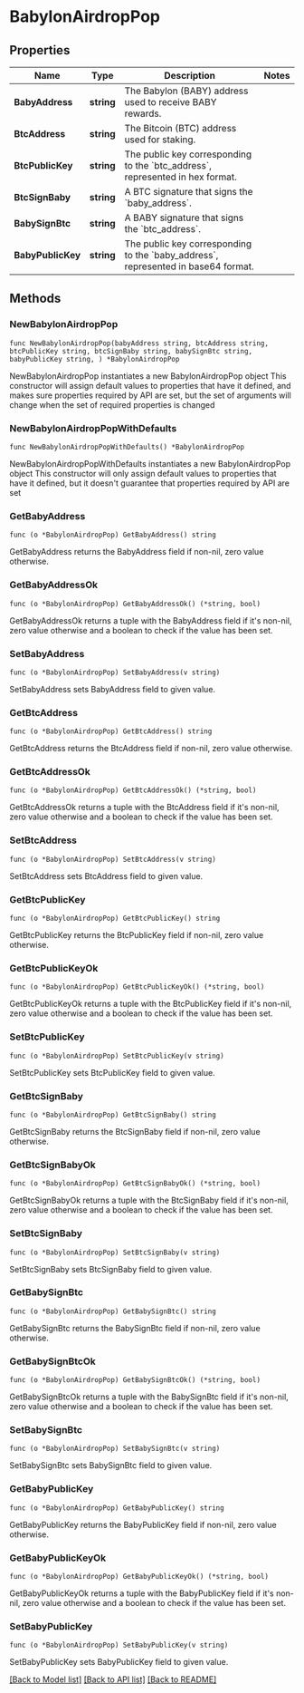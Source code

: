 # BabylonAirdropPop

## Properties

Name | Type | Description | Notes
------------ | ------------- | ------------- | -------------
**BabyAddress** | **string** | The Babylon (BABY) address used to receive BABY rewards. | 
**BtcAddress** | **string** | The Bitcoin (BTC) address used for staking. | 
**BtcPublicKey** | **string** | The public key corresponding to the &#x60;btc_address&#x60;, represented in hex format. | 
**BtcSignBaby** | **string** | A BTC signature that signs the &#x60;baby_address&#x60;. | 
**BabySignBtc** | **string** | A BABY signature that signs the &#x60;btc_address&#x60;. | 
**BabyPublicKey** | **string** | The public key corresponding to the &#x60;baby_address&#x60;, represented in base64 format. | 

## Methods

### NewBabylonAirdropPop

`func NewBabylonAirdropPop(babyAddress string, btcAddress string, btcPublicKey string, btcSignBaby string, babySignBtc string, babyPublicKey string, ) *BabylonAirdropPop`

NewBabylonAirdropPop instantiates a new BabylonAirdropPop object
This constructor will assign default values to properties that have it defined,
and makes sure properties required by API are set, but the set of arguments
will change when the set of required properties is changed

### NewBabylonAirdropPopWithDefaults

`func NewBabylonAirdropPopWithDefaults() *BabylonAirdropPop`

NewBabylonAirdropPopWithDefaults instantiates a new BabylonAirdropPop object
This constructor will only assign default values to properties that have it defined,
but it doesn't guarantee that properties required by API are set

### GetBabyAddress

`func (o *BabylonAirdropPop) GetBabyAddress() string`

GetBabyAddress returns the BabyAddress field if non-nil, zero value otherwise.

### GetBabyAddressOk

`func (o *BabylonAirdropPop) GetBabyAddressOk() (*string, bool)`

GetBabyAddressOk returns a tuple with the BabyAddress field if it's non-nil, zero value otherwise
and a boolean to check if the value has been set.

### SetBabyAddress

`func (o *BabylonAirdropPop) SetBabyAddress(v string)`

SetBabyAddress sets BabyAddress field to given value.


### GetBtcAddress

`func (o *BabylonAirdropPop) GetBtcAddress() string`

GetBtcAddress returns the BtcAddress field if non-nil, zero value otherwise.

### GetBtcAddressOk

`func (o *BabylonAirdropPop) GetBtcAddressOk() (*string, bool)`

GetBtcAddressOk returns a tuple with the BtcAddress field if it's non-nil, zero value otherwise
and a boolean to check if the value has been set.

### SetBtcAddress

`func (o *BabylonAirdropPop) SetBtcAddress(v string)`

SetBtcAddress sets BtcAddress field to given value.


### GetBtcPublicKey

`func (o *BabylonAirdropPop) GetBtcPublicKey() string`

GetBtcPublicKey returns the BtcPublicKey field if non-nil, zero value otherwise.

### GetBtcPublicKeyOk

`func (o *BabylonAirdropPop) GetBtcPublicKeyOk() (*string, bool)`

GetBtcPublicKeyOk returns a tuple with the BtcPublicKey field if it's non-nil, zero value otherwise
and a boolean to check if the value has been set.

### SetBtcPublicKey

`func (o *BabylonAirdropPop) SetBtcPublicKey(v string)`

SetBtcPublicKey sets BtcPublicKey field to given value.


### GetBtcSignBaby

`func (o *BabylonAirdropPop) GetBtcSignBaby() string`

GetBtcSignBaby returns the BtcSignBaby field if non-nil, zero value otherwise.

### GetBtcSignBabyOk

`func (o *BabylonAirdropPop) GetBtcSignBabyOk() (*string, bool)`

GetBtcSignBabyOk returns a tuple with the BtcSignBaby field if it's non-nil, zero value otherwise
and a boolean to check if the value has been set.

### SetBtcSignBaby

`func (o *BabylonAirdropPop) SetBtcSignBaby(v string)`

SetBtcSignBaby sets BtcSignBaby field to given value.


### GetBabySignBtc

`func (o *BabylonAirdropPop) GetBabySignBtc() string`

GetBabySignBtc returns the BabySignBtc field if non-nil, zero value otherwise.

### GetBabySignBtcOk

`func (o *BabylonAirdropPop) GetBabySignBtcOk() (*string, bool)`

GetBabySignBtcOk returns a tuple with the BabySignBtc field if it's non-nil, zero value otherwise
and a boolean to check if the value has been set.

### SetBabySignBtc

`func (o *BabylonAirdropPop) SetBabySignBtc(v string)`

SetBabySignBtc sets BabySignBtc field to given value.


### GetBabyPublicKey

`func (o *BabylonAirdropPop) GetBabyPublicKey() string`

GetBabyPublicKey returns the BabyPublicKey field if non-nil, zero value otherwise.

### GetBabyPublicKeyOk

`func (o *BabylonAirdropPop) GetBabyPublicKeyOk() (*string, bool)`

GetBabyPublicKeyOk returns a tuple with the BabyPublicKey field if it's non-nil, zero value otherwise
and a boolean to check if the value has been set.

### SetBabyPublicKey

`func (o *BabylonAirdropPop) SetBabyPublicKey(v string)`

SetBabyPublicKey sets BabyPublicKey field to given value.



[[Back to Model list]](../README.md#documentation-for-models) [[Back to API list]](../README.md#documentation-for-api-endpoints) [[Back to README]](../README.md)


